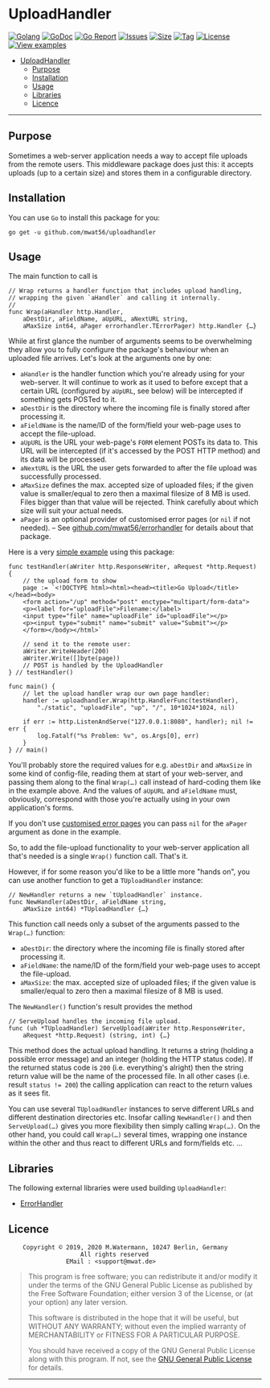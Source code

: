 # UploadHandler

[![Golang](https://img.shields.io/badge/Language-Go-green.svg)](https://golang.org/)
[![GoDoc](https://godoc.org/github.com/mwat56/uploadhandler?status.svg)](https://godoc.org/github.com/mwat56/uploadhandler/)
[![Go Report](https://goreportcard.com/badge/github.com/mwat56/uploadhandler)](https://goreportcard.com/report/github.com/mwat56/uploadhandler)
[![Issues](https://img.shields.io/github/issues/mwat56/uploadhandler.svg)](https://github.com/mwat56/uploadhandler/issues?q=is%3Aopen+is%3Aissue)
[![Size](https://img.shields.io/github/repo-size/mwat56/uploadhandler.svg)](https://github.com/mwat56/uploadhandler/)
[![Tag](https://img.shields.io/github/tag/mwat56/uploadhandler.svg)](https://github.com/mwat56/uploadhandler/tags)
[![License](https://img.shields.io/github/license/mwat56/uploadhandler.svg)](https://github.com/mwat56/uploadhandler/blob/master/LICENSE)
[![View examples](https://img.shields.io/badge/learn%20by-examples-0077b3.svg)](https://github.com/mwat56/uploadhandler/blob/master/cmd/demo.go)

- [UploadHandler](#uploadhandler)
	- [Purpose](#purpose)
	- [Installation](#installation)
	- [Usage](#usage)
	- [Libraries](#libraries)
	- [Licence](#licence)

----

## Purpose

Sometimes a web-server application needs a way to accept file uploads from the remote users.
This middleware package does just this: it accepts uploads (up to a certain size) and stores them in a configurable directory.

## Installation

You can use `Go` to install this package for you:

	go get -u github.com/mwat56/uploadhandler

## Usage

The main function to call is

    // Wrap returns a handler function that includes upload handling,
    // wrapping the given `aHandler` and calling it internally.
    //
    func Wrap(aHandler http.Handler,
        aDestDir, aFieldName, aUpURL, aNextURL string,
        aMaxSize int64, aPager errorhandler.TErrorPager) http.Handler {…}

While at first glance the number of arguments seems to be overwhelming they allow you to fully configure the package's behaviour when an uploaded file arrives.
Let's look at the arguments one by one:

* `aHandler` is the handler function which you're already using for your web-server.
It will continue to work as it used to before except that a certain URL (configured by `aUpURL`, see below) will be intercepted if something gets POSTed to it.
* `aDestDir` is the directory where the incoming file is finally stored after processing it.
* `aFieldName` is the name/ID of the form/field your web-page uses to accept the file-upload.
* `aUpURL` is the URL your web-page's `FORM` element POSTs its data to.
This URL will be intercepted (if it's accessed by the POST HTTP method) and its data will be processed.
* `aNextURL` is the URL the user gets forwarded to after the file upload was successfully processed.
* `aMaxSize` defines the max. accepted size of uploaded files; if the given value is smaller/equal to zero then a maximal filesize of 8 MB is used.
Files bigger than that value will be rejected.
Think carefully about which size will suit your actual needs.
* `aPager` is an optional provider of customised error pages (or `nil` if not needed). –
See [github.com/mwat56/errorhandler](https://github.com/mwat56/errorhandler) for details about that package.

Here is a very [simple example](https://github.com/mwat56/uploadhandler/blob/master/cmd/demo.go) using this package:

    func testHandler(aWriter http.ResponseWriter, aRequest *http.Request) {
        // the upload form to show
        page := `<!DOCTYPE html><html><head><title>Go Upload</title></head><body>
        <form action="/up" method="post" enctype="multipart/form-data">
        <p><label for="uploadFile">Filename:</label>
        <input type="file" name="uploadFile" id="uploadFile"></p>
        <p><input type="submit" name="submit" value="Submit"></p>
        </form></body></html>`

        // send it to the remote user:
        aWriter.WriteHeader(200)
        aWriter.Write([]byte(page))
        // POST is handled by the UploadHandler
    } // testHandler()

    func main() {
        // let the upload handler wrap our own page handler:
        handler := uploadhandler.Wrap(http.HandlerFunc(testHandler),
            "./static", "uploadFile", "up", "/", 10*1024*1024, nil)

        if err := http.ListenAndServe("127.0.0.1:8080", handler); nil != err {
            log.Fatalf("%s Problem: %v", os.Args[0], err)
        }
    } // main()

You'll probably store the required values for e.g. `aDestDir` and `aMaxSize` in some kind of config-file, reading them at start of your web-server, and passing them along to the final `Wrap(…)` call instead of hard-coding them like in the example above.
And the values of `aUpURL` and `aFieldName` must, obviously, correspond with those you're actually using in your own application's forms.

If you don't use [customised error pages](https://github.com/mwat56/errorhandler) you can pass `nil` for the `aPager` argument as done in the example.

So, to add the file-upload functionality to your web-server application all that's needed is a single `Wrap()` function call. That's it.

However, if for some reason you'd like to be a little more "hands on", you can use another function to get a `TUploadHandler` instance:

    // NewHandler returns a new `tUploadHandler` instance.
    func NewHandler(aDestDir, aFieldName string,
        aMaxSize int64) *TUploadHandler {…}

This function call needs only a subset of the arguments passed to the `Wrap(…)` function:

* `aDestDir`: the directory where the incoming file is finally stored after processing it.
* `aFieldName`: the name/ID of the form/field your web-page uses to accept the file-upload.
* `aMaxSize`: the max. accepted size of uploaded files; if the given value is smaller/equal to zero then a maximal filesize of 8 MB is used.

The `NewHandler()` function's result provides the method

    // ServeUpload handles the incoming file upload.
    func (uh *TUploadHandler) ServeUpload(aWriter http.ResponseWriter,
        aRequest *http.Request) (string, int) {…}

This method does the actual upload handling.
It returns a string (holding a possible error message) and an integer (holding the HTTP status code).
If the returned status code is `200` (i.e. everything's alright) then the string return value will be the name of the processed file.
In all other cases (i.e. result `status != 200`) the calling application can react to the return values as it sees fit.

You can use several `TUploadHandler` instances to serve different URLs and different destination directories etc.
Insofar calling `NewHandler()` and then `ServeUpload(…)` gives you more flexibility then simply calling `Wrap(…)`.
On the other hand, you could call `Wrap(…)` several times, wrapping one instance within the other and thus react to different URLs and form/fields etc. …

## Libraries

The following external libraries were used building `UploadHandler`:

* [ErrorHandler](https://github.com/mwat56/errorhandler/)

## Licence

        Copyright © 2019, 2020 M.Watermann, 10247 Berlin, Germany
                        All rights reserved
                    EMail : <support@mwat.de>

> This program is free software; you can redistribute it and/or modify it under the terms of the GNU General Public License as published by the Free Software Foundation; either version 3 of the License, or (at your option) any later version.
>
> This software is distributed in the hope that it will be useful, but WITHOUT ANY WARRANTY; without even the implied warranty of MERCHANTABILITY or FITNESS FOR A PARTICULAR PURPOSE.
>
> You should have received a copy of the GNU General Public License along with this program. If not, see the [GNU General Public License](http://www.gnu.org/licenses/gpl.html) for details.

----
